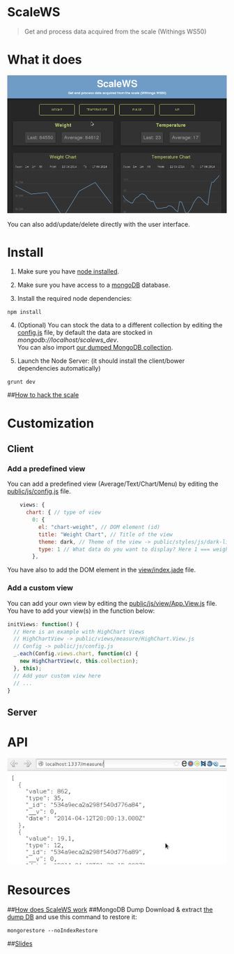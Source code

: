 ScaleWS
=======

> Get and process data acquired from the scale (Withings WS50)

# What it does

![Demo GIF](https://raw.githubusercontent.com/Fedonono/ScaleWS/master/doc/demo.gif)

You can also add/update/delete directly with the user interface.

# Install

1. Make sure you have [node installed](http://nodejs.org/).

2. Make sure you have access to a [mongoDB](https://www.mongodb.org/) database.

3. Install the required node dependencies:
```shell
npm install
```

4. (Optional) You can stock the data to a different collection by editing the [config.js](https://github.com/Fedonono/ScaleWS/blob/master/config.js) file, by default the data are stocked in <i>mongodb://localhost/scalews_dev</i>.<br/>
You can also import [our dumped MongoDB collection](https://github.com/Fedonono/ScaleWS#mongodb-dump).

5. Launch the Node Server: (it should install the client/bower dependencies automatically)
```shell
grunt dev
```

##[How to hack the scale](https://github.com/Fedonono/ScaleWS/blob/master/doc/README.md#how-to-hack-the-scale)

# Customization

## Client
### Add a predefined view
You can add a predefined view (Average/Text/Chart/Menu) by editing the [public/js/config.js](https://github.com/Fedonono/ScaleWS/blob/master/public/js/config.js) file.
```js
    views: {
      chart: { // type of view
        0: {
          el: "chart-weight", // DOM element (id)
          title: "Weight Chart", // Title of the view
          theme: dark, // Theme of the view -> public/styles/js/dark-light-theme.js
          type: 1 // What data do you want to display? Here 1 === weight
        },
```
You have also to add the DOM element in the [view/index.jade](https://github.com/Fedonono/ScaleWS/blob/master/views/index.jade) file.

### Add a custom view
You can add your own view by editing the [public/js/view/App.View.js](https://github.com/Fedonono/ScaleWS/blob/master/public/js/views/App.View.js) file.<br/>
You have to add your view(s) in the function below:
```js
initViews: function() {
  // Here is an example with HighChart Views
  // HighChartView -> public/views/measure/HighChart.View.js
  // Config -> public/js/config.js
  _.each(Config.views.chart, function(c) {
    new HighChartView(c, this.collection);
  }, this);
  // Add your custom view here
  // ...
}
```
## Server

# API
![DemoAPI GIF](https://raw.githubusercontent.com/Fedonono/ScaleWS/master/doc/demo_api.gif)

# Resources

##[How does ScaleWS work](https://github.com/Fedonono/ScaleWS/blob/master/doc/README.md#how-does-scalews-work)
##MongoDB Dump
Download & extract [the dump DB](https://raw.githubusercontent.com/Fedonono/ScaleWS/master/doc/resources/dump_scalews_dev.zip) and use this command to restore it:
```shell
mongorestore --noIndexRestore
```
##[Slides](http://fedonono.github.io/ScaleWS)